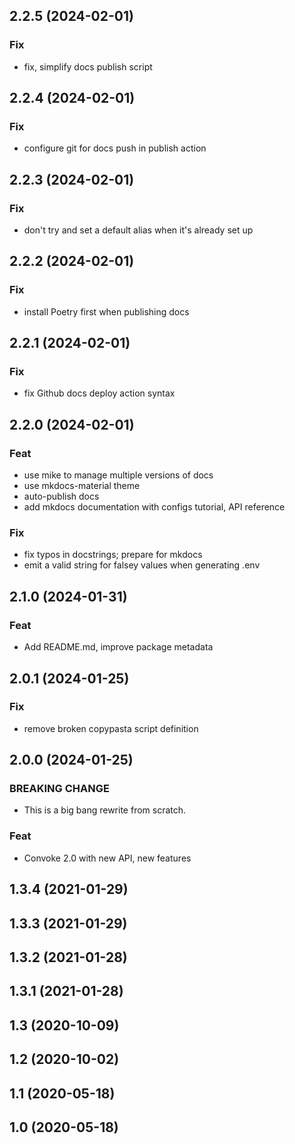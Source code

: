 ## 2.2.5 (2024-02-01)

### Fix

- fix, simplify docs publish script

## 2.2.4 (2024-02-01)

### Fix

- configure git for docs push in publish action

## 2.2.3 (2024-02-01)

### Fix

- don't try and set a default alias when it's already set up

## 2.2.2 (2024-02-01)

### Fix

- install Poetry first when publishing docs

## 2.2.1 (2024-02-01)

### Fix

- fix Github docs deploy action syntax

## 2.2.0 (2024-02-01)

### Feat

- use mike to manage multiple versions of docs
- use mkdocs-material theme
- auto-publish docs
- add mkdocs documentation with configs tutorial, API reference

### Fix

- fix typos in docstrings; prepare for mkdocs
- emit a valid string for falsey values when generating .env

## 2.1.0 (2024-01-31)

### Feat

- Add README.md, improve package metadata

## 2.0.1 (2024-01-25)

### Fix

- remove broken copypasta script definition

## 2.0.0 (2024-01-25)

### BREAKING CHANGE

- This is a big bang rewrite from scratch.

### Feat

- Convoke 2.0 with new API, new features

## 1.3.4 (2021-01-29)

## 1.3.3 (2021-01-29)

## 1.3.2 (2021-01-28)

## 1.3.1 (2021-01-28)

## 1.3 (2020-10-09)

## 1.2 (2020-10-02)

## 1.1 (2020-05-18)

## 1.0 (2020-05-18)
